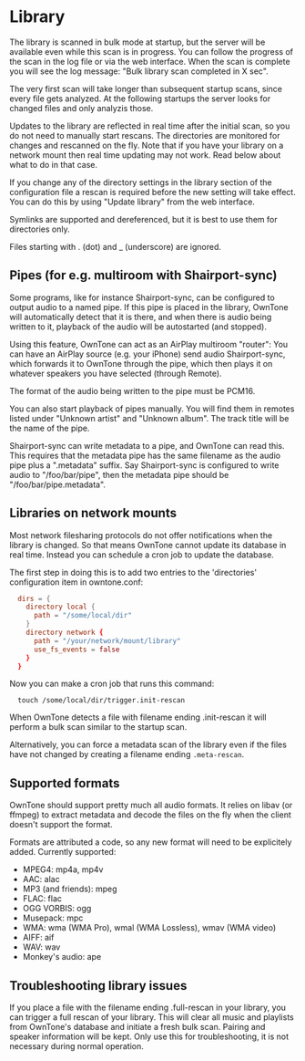 # Library

The library is scanned in bulk mode at startup, but the server will be available
even while this scan is in progress. You can follow the progress of the scan in
the log file or via the web interface. When the scan is complete you will see
the log message: "Bulk library scan completed in X sec".

The very first scan will take longer than subsequent startup scans, since every
file gets analyzed. At the following startups the server looks for changed files
and only analyzis those.

Updates to the library are reflected in real time after the initial scan, so you
do not need to manually start rescans. The directories are monitored for changes
and rescanned on the fly. Note that if you have your library on a network mount
then real time updating may not work. Read below about what to do in that case.

If you change any of the directory settings in the library section of the
configuration file a rescan is required before the new setting will take effect.
You can do this by using "Update library" from the web interface.

Symlinks are supported and dereferenced, but it is best to use them for
directories only.

Files starting with . (dot) and _ (underscore) are ignored.

## Pipes (for e.g. multiroom with Shairport-sync)

Some programs, like for instance Shairport-sync, can be configured to output
audio to a named pipe. If this pipe is placed in the library, OwnTone will
automatically detect that it is there, and when there is audio being written to
it, playback of the audio will be autostarted (and stopped).

Using this feature, OwnTone can act as an AirPlay multiroom "router": You can
have an AirPlay source (e.g. your iPhone) send audio Shairport-sync, which
forwards it to OwnTone through the pipe, which then plays it on whatever
speakers you have selected (through Remote).

The format of the audio being written to the pipe must be PCM16.

You can also start playback of pipes manually. You will find them in remotes
listed under "Unknown artist" and "Unknown album". The track title will be the
name of the pipe.

Shairport-sync can write metadata to a pipe, and OwnTone can read this.
This requires that the metadata pipe has the same filename as the audio pipe
plus a ".metadata" suffix. Say Shairport-sync is configured to write audio to
"/foo/bar/pipe", then the metadata pipe should be "/foo/bar/pipe.metadata".

## Libraries on network mounts

Most network filesharing protocols do not offer notifications when the library
is changed. So that means OwnTone cannot update its database in real time.
Instead you can schedule a cron job to update the database.

The first step in doing this is to add two entries to the 'directories'
configuration item in owntone.conf:

```conf
  dirs = {
    directory local {
      path = "/some/local/dir"
    }
    directory network {
      path = "/your/network/mount/library"
      use_fs_events = false
    }
  }
```

Now you can make a cron job that runs this command:

```shell
  touch /some/local/dir/trigger.init-rescan
```

When OwnTone detects a file with filename ending .init-rescan it will
perform a bulk scan similar to the startup scan.

Alternatively, you can force a metadata scan of the library even if the
files have not changed by creating a filename ending `.meta-rescan`.

## Supported formats

OwnTone should support pretty much all audio formats. It relies on libav
(or ffmpeg) to extract metadata and decode the files on the fly when the client
doesn't support the format.

Formats are attributed a code, so any new format will need to be explicitely
added. Currently supported:

- MPEG4: mp4a, mp4v
- AAC: alac
- MP3 (and friends): mpeg
- FLAC: flac
- OGG VORBIS: ogg
- Musepack: mpc
- WMA: wma (WMA Pro), wmal (WMA Lossless), wmav (WMA video)
- AIFF: aif
- WAV: wav
- Monkey's audio: ape

## Troubleshooting library issues

If you place a file with the filename ending .full-rescan in your library,
you can trigger a full rescan of your library. This will clear all music and
playlists from OwnTone's database and initiate a fresh bulk scan. Pairing
and speaker information will be kept. Only use this for troubleshooting, it is
not necessary during normal operation.
